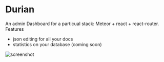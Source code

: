 
# Durian

An admin Dashboard for a particual stack: Meteor + react + react-router. 
Features 
 - json editing for all your docs
 - statistics on your database (coming soon)

![screenshot](https://preview.ibb.co/bNwqBK/Screen_Shot_2018_08_02_at_18_30_34.png)

